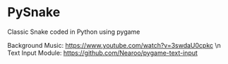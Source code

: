# PySnake
Classic Snake coded in Python using pygame

Background Music: https://www.youtube.com/watch?v=3swdaU0cpkc \n
Text Input Module: https://github.com/Nearoo/pygame-text-input

